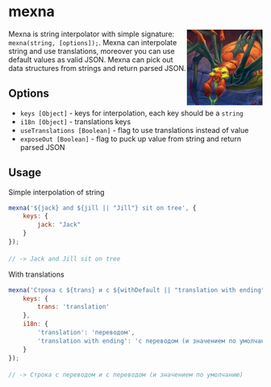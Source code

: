 # mexna

<img src="./mexna.jpg" align="right" style='display: block; z-index: 32323; position: relative;'/>

Mexna is string interpolator with simple signature: `mexna(string, [options]);`. Mexna can interpolate string and use translations, moreover you can use default values as valid JSON. Mexna can pick out data structures from strings and return parsed JSON. 


## Options

 - `keys [Object]` - keys for interpolation, each key should be a `string`
 - `i18n [Object]` - translations keys
 - `useTranslations [Boolean]` - flag to use translations instead of value
 - `exposeOut [Boolean]` - flag to puck up value from string and return parsed JSON 

## Usage 

Simple interpolation of string

```js
mexna('${jack} and ${jill || "Jill"} sit on tree', {
	keys: {
		jack: "Jack"
	}
});

// -> Jack and Jill sit on tree
```

With translations

```js
mexna('Строка с ${trans} и с ${withDefault || "translation with ending"}', {
	keys: {
		trans: 'translation'
	},
	i18n: {
		'translation': 'переводом',
		'translation with ending': 'с переводом (и значением по умолчанию)'
	}
});

// -> Строка с переводом и с переводом (и значением по умолчанию)
```